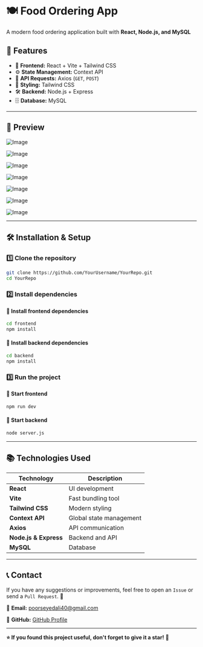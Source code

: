 # 🍽️ Food Ordering App

A modern food ordering application built with **React, Node.js, and MySQL**

## 🚀 Features

- 📱 **Frontend:** React + Vite + Tailwind CSS
- ⚙️ **State Management:** Context API
- 📡 **API Requests:** Axios (`GET`, `POST`)
- 🎨 **Styling:** Tailwind CSS
- 🛠️ **Backend:** Node.js + Express
- 🗄️ **Database:** MySQL

---

## 📸 Preview

![Image](https://github.com/user-attachments/assets/97450964-3f08-418b-9979-a40513beb1e8)

![Image](https://github.com/user-attachments/assets/5fbcd4ad-3a42-459d-aa86-9b81b70e07fe)

![Image](https://github.com/user-attachments/assets/e15dbbba-9892-4a44-bfec-cf75cfc961a6)

![Image](https://github.com/user-attachments/assets/94a70aa4-e28f-4556-a84f-1cc5151eb4d7)

![Image](https://github.com/user-attachments/assets/907344f2-afa5-4b9a-9163-85923b67fbf6)

![Image](https://github.com/user-attachments/assets/18131017-2b83-4302-8a27-03e4baed128f)

![Image](https://github.com/user-attachments/assets/94310334-f4c2-4b9e-8fe2-6feaca77c13f)


---

## 🛠 Installation & Setup

### 1️⃣ Clone the repository
```bash
git clone https://github.com/YourUsername/YourRepo.git
cd YourRepo
```

### 2️⃣ Install dependencies
#### 📌 Install frontend dependencies
```bash
cd frontend
npm install
```

#### 📌 Install backend dependencies
```bash
cd backend
npm install
```

### 3️⃣ Run the project
#### 🚀 Start frontend
```bash
npm run dev
```

#### 🚀 Start backend
```bash
node server.js
```

---

## 📚 Technologies Used

| Technology | Description |
|------------|-------------|
| **React** | UI development |
| **Vite** | Fast bundling tool |
| **Tailwind CSS** | Modern styling |
| **Context API** | Global state management |
| **Axios** | API communication |
| **Node.js & Express** | Backend and API |
| **MySQL** | Database |

---


## 📞 Contact

If you have any suggestions or improvements, feel free to open an `Issue` or send a `Pull Request`. 🙌

📧 **Email:** poorseyedali40@gmail.com

📌 **GitHub:** [GitHub Profile](https://github.com/alipoorseyed)

---

**⭐ If you found this project useful, don't forget to give it a star!** 🚀
